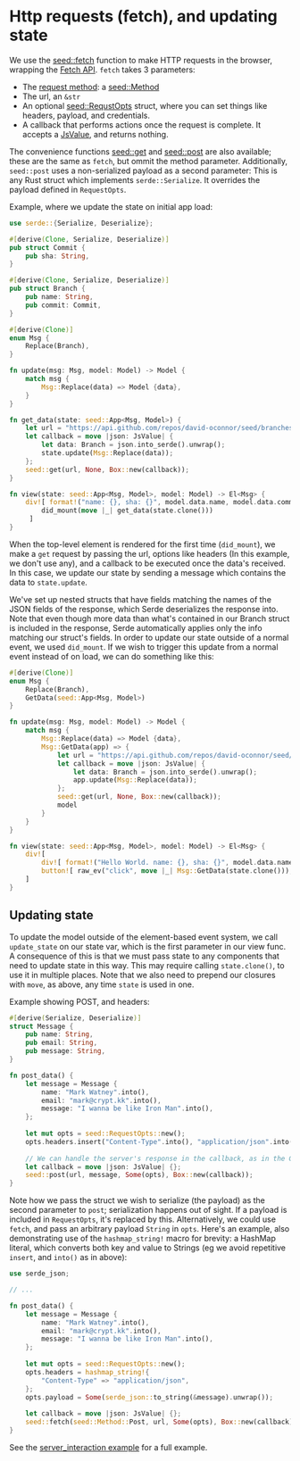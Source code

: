 # Http requests (fetch), and updating state

We use the [seed::fetch](https://docs.rs/seed/0.1.12/seed/fetch/fn.fetch.html) function
to make HTTP requests in the browser, wrapping the [Fetch API](https://developer.mozilla.org/en-US/docs/Web/API/Fetch_API).
`fetch` takes 3 parameters: 

- The [request method](https://developer.mozilla.org/en-US/docs/Web/HTTP/Methods): a
[seed::Method](https://docs.rs/seed/0.1.12/seed/fetch/enum.Method.html)
- The url, an `&str`
- An optional [seed::RequstOpts](https://docs.rs/seed/0.1.12/seed/fetch/struct.RequestOpts.html) struct, where you
can set things like headers, payload, and credentials.
- A callback that performs actions once the request is complete. It accepts
a [JsValue](https://docs.rs/wasm-bindgen/0.2.29/wasm_bindgen/), and returns nothing.

The convenience functions [seed::get](https://docs.rs/seed/0.1.12/seed/fetch/fn.get.html) and
[seed::post](https://docs.rs/seed/0.1.12/seed/fetch/fn.post.html) are also available;
these are the same as `fetch`, but ommit the method parameter. Additionally, `seed::post`
uses a non-serialized payload as a second parameter: This is any Rust struct which implements
`serde::Serialize`. It overrides the payload defined in `RequestOpts`.

Example, where we update the state on initial app load:
```rust
use serde::{Serialize, Deserialize};

#[derive(Clone, Serialize, Deserialize)]
pub struct Commit {
    pub sha: String,
}

#[derive(Clone, Serialize, Deserialize)]
pub struct Branch {
    pub name: String,
    pub commit: Commit,
}

#[derive(Clone)]
enum Msg {
    Replace(Branch),
}

fn update(msg: Msg, model: Model) -> Model {
    match msg {
        Msg::Replace(data) => Model {data},
    }
}

fn get_data(state: seed::App<Msg, Model>) {
    let url = "https://api.github.com/repos/david-oconnor/seed/branches/master";
    let callback = move |json: JsValue| {
        let data: Branch = json.into_serde().unwrap();
        state.update(Msg::Replace(data));
    };
    seed::get(url, None, Box::new(callback));
}

fn view(state: seed::App<Msg, Model>, model: Model) -> El<Msg> {
    div![ format!("name: {}, sha: {}", model.data.name, model.data.commit.sha),
        did_mount(move |_| get_data(state.clone()))
     ]
}
```
When the top-level element is rendered for the first time (`did_mount`), we make
a `get` request by passing the url, options like headers (In this example, we don't use any),
and a callback to be executed once the data's received. In this case, we update our
state by sending a message which contains the data to `state.update`.

We've set up nested structs that have fields matching the names of the JSON fields of
the response, which Serde deserializes the response into. Note that even though more data than 
what's contained in our Branch struct is included
in the response, Serde automatically applies only the info matching our struct's fields.
In order to update our state outside of a normal event, we used `did_mount`. If we wish to trigger
this update from a normal event instead of on load, we can do something like this:

```rust
#[derive(Clone)]
enum Msg {
    Replace(Branch),
    GetData(seed::App<Msg, Model>)
}

fn update(msg: Msg, model: Model) -> Model {
    match msg {
        Msg::Replace(data) => Model {data},
        Msg::GetData(app) => {
            let url = "https://api.github.com/repos/david-oconnor/seed/branches/master";
            let callback = move |json: JsValue| {
                let data: Branch = json.into_serde().unwrap();
                app.update(Msg::Replace(data));
            };
            seed::get(url, None, Box::new(callback));
            model
        }
    }
}

fn view(state: seed::App<Msg, Model>, model: Model) -> El<Msg> {
    div![
        div![ format!("Hello World. name: {}, sha: {}", model.data.name, model.data.commit.sha) ],
        button![ raw_ev("click", move |_| Msg::GetData(state.clone())), "Update from the internet"]
    ]
}
```

## Updating state
To update the model outside of the element-based event system, we call `update_state` on
our state var, which is the first parameter in our view func. A consequence of this is
that we must pass state to any components that need to update state in this way. This
may require calling `state.clone()`, to use it in multiple places. Note that we also need
to prepend our closures with `move`, as above, any time `state` is used in one.

Example showing POST, and headers:
```rust
#[derive(Serialize, Deserialize)]
struct Message {
    pub name: String,
    pub email: String,
    pub message: String,
}

fn post_data() {
    let message = Message {
        name: "Mark Watney".into(),
        email: "mark@crypt.kk".into(),
        message: "I wanna be like Iron Man".into(),
    };
    
    let mut opts = seed::RequestOpts::new();
    opts.headers.insert("Content-Type".into(), "application/json".into());
    
    // We can handle the server's response in the callback, as in the Get example.
    let callback = move |json: JsValue| {};
    seed::post(url, message, Some(opts), Box::new(callback));
}
```
Note how we pass the struct we wish to serialize (the payload) as the second parameter to `post`;
serialization happens out of sight. If a payload is included in `RequestOpts`, it's replaced by this.
Alternatively, we could use `fetch`, and pass an arbitrary payload `String` in `opts`. 
Here's an example, also demonstrating use 
of the `hashmap_string!` macro for brevity: a HashMap literal, which converts
both key and value to Strings (eg we avoid repetitive `insert`, and `into()` as in above):

```rust
use serde_json;

// ...

fn post_data() {
    let message = Message {
        name: "Mark Watney".into(),
        email: "mark@crypt.kk".into(),
        message: "I wanna be like Iron Man".into(),
    };
    
    let mut opts = seed::RequestOpts::new();
    opts.headers = hashmap_string!{
        "Content-Type" => "application/json",
    };
    opts.payload = Some(serde_json::to_string(&message).unwrap());
    
    let callback = move |json: JsValue| {};
    seed::fetch(seed::Method::Post, url, Some(opts), Box::new(callback));
}
```

See the [server_interaction example](https://github.com/David-OConnor/seed/tree/master/examples/server_interaction)
for a full example.